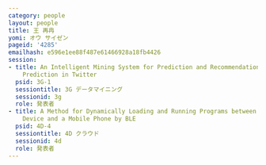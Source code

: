 ```yaml
---
category: people
layout: people
title: 王 再冉
yomi: オウ サイゼン
pageid: '4285'
emailhash: e596e1ee88f487e61466928a18fb4426
session:
- title: An Intelligent Mining System for Prediction and Recommendation based on Link
    Prediction in Twitter
  psid: 3G-1
  sessiontitle: 3G データマイニング
  sessionid: 3g
  role: 発表者
- title: A Method for Dynamically Loading and Running Programs between a Wearable
    Device and a Mobile Phone by BLE
  psid: 4D-4
  sessiontitle: 4D クラウド
  sessionid: 4d
  role: 発表者
---
```

